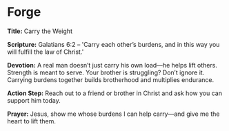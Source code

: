 # Forge

**Title:** Carry the Weight

**Scripture:** Galatians 6:2 – 'Carry each other’s burdens, and in this way you will fulfill the law of Christ.'

**Devotion:**
A real man doesn’t just carry his own load—he helps lift others. Strength is meant to serve. Your brother is struggling? Don’t ignore it. Carrying burdens together builds brotherhood and multiplies endurance.

**Action Step:** Reach out to a friend or brother in Christ and ask how you can support him today.

**Prayer:**
Jesus, show me whose burdens I can help carry—and give me the heart to lift them.
